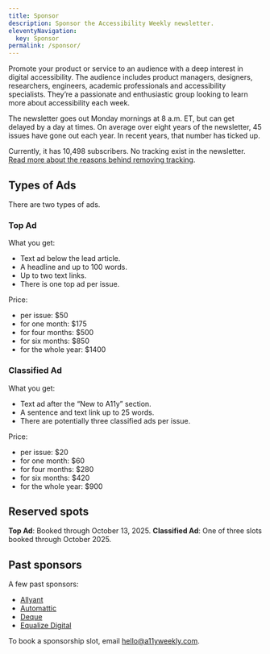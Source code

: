 ```yaml
---
title: Sponsor
description: Sponsor the Accessibility Weekly newsletter.
eleventyNavigation:
  key: Sponsor
permalink: /sponsor/
---
```


Promote your product or service to an audience with a deep interest in digital accessibility. The audience includes product managers, designers, researchers, engineers, academic professionals and accessibility specialists. They’re a passionate and enthusiastic group looking to learn more about accessibility each week.

The newsletter goes out Monday mornings at 8 a.m. ET, but can get delayed by a day at times. On average over eight years of the newsletter, 45 issues have gone out each year. In recent years, that number has ticked up.

Currently, it has 10,498 subscribers. No tracking exist in the newsletter. [Read more about the reasons behind removing tracking](https://davidakennedy.com/blog/accessibility-weekly-and-tracking/).

## Types of Ads

There are two types of ads.

### Top Ad

What you get:

- Text ad below the lead article.
- A headline and up to 100 words.
- Up to two text links.
- There is one top ad per issue.

Price:

- per issue: $50
- for one month: $175
- for four months: $500
- for six months: $850
- for the whole year: $1400

### Classified Ad

What you get:

- Text ad after the “New to A11y” section.
- A sentence and text link up to 25 words.
- There are potentially three classified ads per issue.

Price:

- per issue: $20
- for one month: $60
- for four months: $280
- for six months: $420
- for the whole year: $900

## Reserved spots

**Top Ad**: Booked through October 13, 2025.
**Classified Ad**: One of three slots booked through October 2025.

## Past sponsors

A few past sponsors:

- [Allyant](https://allyant.com)
- [Automattic](https://automattic.com)
- [Deque](https://www.deque.com)
- [Equalize Digital](https://equalizedigital.com)

<p class="callout">
  To book a sponsorship slot, email <a href="mailto:hello@a11yweekly.com">hello@a11yweekly.com</a>.
</p>
